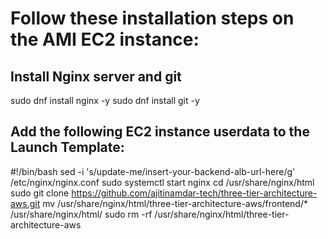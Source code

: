 # Follow these installation steps on the AMI EC2 instance:

## Install Nginx server and git
sudo dnf install nginx -y
sudo dnf install git -y

## Add the following EC2 instance userdata to the Launch Template:

#!/bin/bash
sed -i 's/update-me/insert-your-backend-alb-url-here/g' /etc/nginx/nginx.conf
sudo systemctl start nginx
cd /usr/share/nginx/html
sudo git clone https://github.com/ajitinamdar-tech/three-tier-architecture-aws.git
mv /usr/share/nginx/html/three-tier-architecture-aws/frontend/* /usr/share/nginx/html/
sudo rm -rf /usr/share/nginx/html/three-tier-architecture-aws




